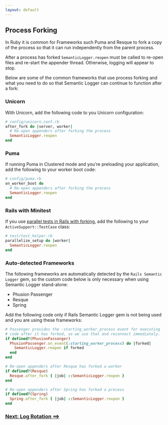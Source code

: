 ```yaml
---
layout: default
---
```


## Process Forking

In Ruby it is common for Frameworks such Puma and Resque to fork a copy of the
process so that it can run independently from the parent process.

After a process has forked `SemanticLogger.reopen` must be called to re-open
files and re-start the appender thread. Otherwise, logging will appear to stop.

Below are some of the common frameworks that use process forking and what you need
to do so that Semantic Logger can continue to function after a fork:

### Unicorn

With Unicorn, add the following code to you Unicorn configuration:

~~~ruby
# config/unicorn.conf.rb
after_fork do |server, worker|
  # Re-open appenders after forking the process
  SemanticLogger.reopen
end
~~~

### Puma

If running Puma in Clustered mode and you're preloading your application,
add the following to your worker boot code:

~~~ruby
# config/puma.rb
on_worker_boot do
  # Re-open appenders after forking the process
  SemanticLogger.reopen
end
~~~

### Rails with Minitest

If you use [parallel tests in Rails with forking](https://guides.rubyonrails.org/testing.html#parallel-testing-with-processes), add the following to your `ActiveSupport::TestCase` class:

~~~ruby
# test/test_helper.rb
parallelize_setup do |worker|
  SemanticLogger.reopen
end
~~~

### Auto-detected Frameworks

The following frameworks are automatically detected by the `Rails Semantic Logger` gem,
so the custom code below is only necessary when using Semantic Logger stand-alone:

- Phusion Passenger
- Resque
- Spring

Add the following code only if Rails Semantic Logger gem is not being used and
you are using these frameworks:

~~~ruby
# Passenger provides the :starting_worker_process event for executing
# code after it has forked, so we use that and reconnect immediately.
if defined?(PhusionPassenger)
  PhusionPassenger.on_event(:starting_worker_process) do |forked|
    SemanticLogger.reopen if forked
  end
end

# Re-open appenders after Resque has forked a worker
if defined?(Resque)
  Resque.after_fork { |job| ::SemanticLogger.reopen }
end

# Re-open appenders after Spring has forked a process
if defined?(Spring)
  Spring.after_fork { |job| ::SemanticLogger.reopen }
end
~~~

### [Next: Log Rotation ==>](log_rotation.html)
